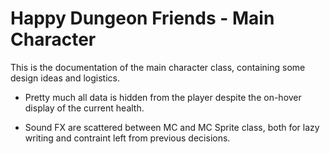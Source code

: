 # Happy Dungeon Friends - Main Character

This is the documentation of the main character class, containing some design ideas and logistics. 

* Pretty much all data is hidden from the player despite the on-hover display of the current health. 

* Sound FX are scattered between MC and MC Sprite class, both for lazy writing and contraint left from 
previous decisions. 